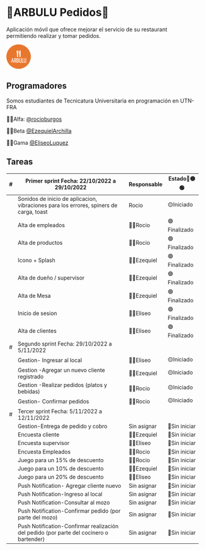# 🍴ARBULU Pedidos🍴

Aplicación móvil que ofrece mejorar el servicio de su restaurant permitiendo realizar y tomar pedidos. 


![Logo](https://github.com/rocioburgos/ARBULU_Pedidos/blob/beta/ARBULU_Pedidos/src/assets/icon/favicon.png?raw=true)


## Programadores

Somos estudiantes de Tecnicatura Universitaria en programación  en UTN-FRA

👩‍💻Alfa:  [@rocioburgos](https://www.github.com/rocioburgos) 

👨‍💻Beta [@EzequielArchilla](https://www.github.com/EzequielArchilla)

👨‍💻Gama [@EliseoLuquez](https://www.github.com/EliseoLuquez) 



## Tareas
| # | Primer sprint  Fecha: 22/10/2022 a 29/10/2022 | Responsable | Estado🔴🟡🟢|
| ------ | ------ | ------ | ------ |
|   |  Sonidos de inicio de aplicacion, vibraciones para los errores, spiners de carga, toast|Rocio |🟡Iniciado|
|   |Alta de empleados |👩‍💻Rocio |🟢Finalizado|
|   |Alta de productos  |👩‍💻Rocio  |🟢Finalizado|
|   |   Icono + Splash  |👨‍💻Ezequiel|🟢Finalizado|
|   | Alta de dueño / supervisor   |👨‍💻Ezequiel|🟢Finalizado|
|   | Alta de Mesa| 👨‍💻Ezequiel|🟢Finalizado  |
|   | Inicio de sesion  |👨‍💻Eliseo|🟢Finalizado|
|   |Alta de clientes |👨‍💻Eliseo   |🟢Finalizado|
|  #| Segundo sprint Fecha: 29/10/2022 a 5/11/2022  |  |  |
|   | Gestion- Ingresar al local|👨‍💻Eliseo |🟡Iniciado|
|   |Gestion -Agregar un nuevo cliente registrado  |👨‍💻Ezequiel|🟡Iniciado|
|   |Gestion -Realizar pedidos (platos y bebidas)|👩‍💻Rocio   |🟡Iniciado|
|   |Gestion- Confirmar pedidos|👩‍💻Rocio |🟡Iniciado|
| # | Tercer sprint Fecha: 5/11/2022 a 12/11/2022  |  |  |
|   |Gestion-Entrega de pedido y cobro| Sin asignar |🔴Sin iniciar|
|   |Encuesta cliente | 👨‍💻Ezequiel |🔴Sin iniciar|
|   |Encuesta supervisor | 👨‍💻Eliseo        |🔴Sin iniciar|   
|   | Encuesta Empleados|👩‍💻Rocio  |🔴Sin iniciar|
|   |Juego para un 15% de descuento|👩‍💻Rocio|🔴Sin iniciar|
|   |Juego para un 10% de descuento| 👨‍💻Ezequiel |🔴Sin iniciar|
|   |Juego para un 20% de descuento| 👨‍💻Eliseo|🔴Sin iniciar|
|   | Push Notification- Agregar cliente nuevo| Sin asignar |🔴Sin iniciar|
|   |Push Notification-Ingreso al local| Sin asignar|🔴Sin iniciar|
|   |Push Notification-Consultar al mozo | Sin asignar|🔴Sin iniciar|
|   |Push Notification-Confirmar pedido (por parte del mozo)| Sin asignar|🔴Sin iniciar|
|   |Push Notification-Confirmar realización del pedido (por parte del cocinero o bartender)| Sin asignar|🔴Sin iniciar|